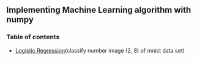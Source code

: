 ## Implementing Machine Learning algorithm with numpy

### Table of contents
* [Logistic Regression](https://github.com/jcwleo/Machine-Learning/tree/master/Logistic%20Regression)(classify number image (2, 8) of mnist data set) 
